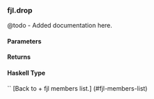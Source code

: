 ### fjl.drop
@todo - Added documentation here.

#### Parameters

#### Returns
 
#### Haskell Type
``
[Back to  + fjl members list.]
(#fjl-members-list)
